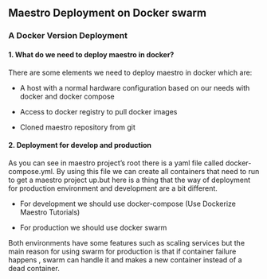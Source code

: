 ## Maestro Deployment on Docker swarm

### A Docker Version Deployment

#### 1. What do we need to deploy maestro in docker?

There are some elements we need to deploy maestro in docker which are:

* A host with a normal hardware configuration based on our needs with docker and docker compose

* Access to docker registry to pull docker images

* Cloned maestro repository from git

#### 2. Deployment for develop and production

As you can see in maestro project’s root there is a yaml file called docker-compose.yml. By using this file we can create all containers that need to run to get a maestro project up.but here is a thing that the way of deployment for production environment and development are a bit different.

* For development we should use docker-compose (Use Dockerize Maestro Tutorials)

* For production we should use docker swarm

Both environments have some features such as scaling services but the main reason for using swarm for production is that if container failure happens , swarm can handle it and makes a new container instead of a dead container.
